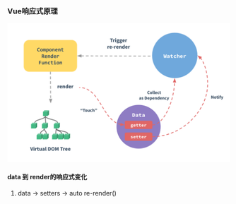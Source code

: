 ### Vue响应式原理
![databinding](imgs/data.png)

#### data 到 render的响应式变化
1. data -> setters -> auto re-render()



